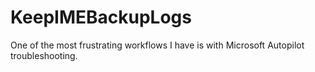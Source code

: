 # KeepIMEBackupLogs

One of the most frustrating workflows I have is with Microsoft Autopilot troubleshooting. 
